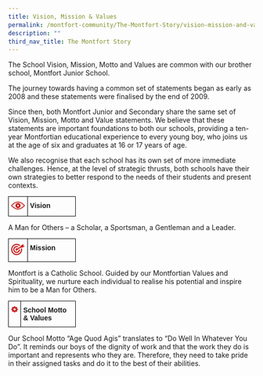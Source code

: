 ```yaml
---
title: Vision, Mission & Values
permalink: /montfort-community/The-Montfort-Story/vision-mission-and-values
description: ""
third_nav_title: The Montfort Story
---
```

The School Vision, Mission, Motto and Values are common with our brother school, Montfort Junior School.

The journey towards having a common set of statements began as early as 2008 and these statements were finalised by the end of 2009.

Since then, both Montfort Junior and Secondary share the same set of Vision, Mission, Motto and Value statements. We believe that these statements are important foundations to both our schools, providing a ten-year Montfortian educational experience to every young boy, who joins us at the age of six and graduates at 16 or 17 years of age.

We also recognise that each school has its own set of more immediate challenges. Hence, at the level of strategic thrusts, both schools have their own strategies to better respond to the needs of their students and present contexts.

<style type="text/css">
.tg  {border-collapse:collapse;border-spacing:0;}
.tg td{border-color:black;border-style:solid;border-width:1px;font-family:Arial, sans-serif;font-size:14px;
  overflow:hidden;padding:10px 5px;word-break:normal;}
.tg th{border-color:black;border-style:solid;border-width:1px;font-family:Arial, sans-serif;font-size:14px;
  font-weight:normal;overflow:hidden;padding:10px 5px;word-break:normal;}
.tg .tg-0lax{text-align:left;vertical-align:top}
</style>
<table class="tg" style="undefined;table-layout: fixed; width: 138px">
<colgroup>
<col style="width: 39px">
<col style="width: 99px">
</colgroup>
<tbody>
  <tr>
    <td class="tg-0lax"><img src="/images/vision.png"></td>
		<td class="tg-0lax"><strong>Vision</strong></td>
  </tr>
</tbody>
</table>

A Man for Others – a Scholar, a Sportsman, a Gentleman and a Leader.


<style type="text/css">
.tg  {border-collapse:collapse;border-spacing:0;}
.tg td{border-color:black;border-style:solid;border-width:1px;font-family:Arial, sans-serif;font-size:14px;
  overflow:hidden;padding:10px 5px;word-break:normal;}
.tg th{border-color:black;border-style:solid;border-width:1px;font-family:Arial, sans-serif;font-size:14px;
  font-weight:normal;overflow:hidden;padding:10px 5px;word-break:normal;}
.tg .tg-0lax{text-align:left;vertical-align:top}
</style>
<table class="tg" style="undefined;table-layout: fixed; width: 138px">
<colgroup>
<col style="width: 39px">
<col style="width: 99px">
</colgroup>
<tbody>
  <tr>
    <td class="tg-0lax"><img src="/images/mission.png"></td>
		<td class="tg-0lax"><strong>Mission</strong></td>
  </tr>
</tbody>
</table>

Montfort is a Catholic School. Guided by our Montfortian Values and Spirituality, we nurture each individual to realise his potential and inspire him to be a Man for Others.


<style type="text/css">
.tg  {border-collapse:collapse;border-spacing:0;}
.tg td{border-color:black;border-style:solid;border-width:1px;font-family:Arial, sans-serif;font-size:14px;
  overflow:hidden;padding:10px 5px;word-break:normal;}
.tg th{border-color:black;border-style:solid;border-width:1px;font-family:Arial, sans-serif;font-size:14px;
  font-weight:normal;overflow:hidden;padding:10px 5px;word-break:normal;}
.tg .tg-0lax{text-align:left;vertical-align:top}
</style>
<table class="tg" style="undefined;table-layout: fixed; width: 138px">
<colgroup>
<col style="width: 39px">
<col style="width: 170px">
</colgroup>
<tbody>
  <tr>
    <td class="tg-0lax"><img src="/images/school_motto_values.png"></td>
		<td class="tg-0lax"><strong>School Motto & Values</strong></td>
  </tr>
</tbody>
</table>

Our School Motto “Age Quod Agis” translates to “Do Well In Whatever You Do”. It reminds our boys of the dignity of work and that the work they do is important and represents who they are. Therefore, they need to take pride in their assigned tasks and do it to the best of their abilities.